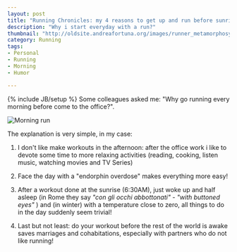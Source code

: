 ```yaml
---
layout: post
title: "Running Chronicles: my 4 reasons to get up and run before sunrise"
description: "Why i start everyday with a run?"
thumbnail: "http://oldsite.andreafortuna.org/images/runner_metamorphosys.jpg"
category: Running
tags: 
- Personal
- Running
- Morning
- Humor

---
```

{% include JB/setup %}
Some colleagues asked me: "Why go running every morning before come to the office?".

![Morning run](http://oldsite.andreafortuna.org/images/runner_metamorphosys.jpg)
<!-- more -->

The explanation is very simple, in my case:

1. I don't like make workouts in the afternoon: after the office work i like to devote some time to more relaxing activities (reading, cooking, listen music, watching movies and TV Series)

2. Face the day with a "endorphin overdose" makes everything more easy!

3. After a workout done at the sunrise (6:30AM), just woke up and half asleep (in Rome they say  *"con gli occhi abbottonati"* - *"with buttoned eyes"* ) and (in winter) with a temperature close to zero, all things to do in the day suddenly seem trivial!

4. Last but not least: do your workout before the rest of the world is awake saves marriages and cohabitations, especially with partners who do not like running!


